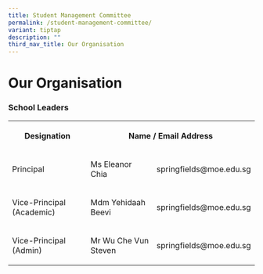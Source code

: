 ```yaml
---
title: Student Management Committee
permalink: /student-management-committee/
variant: tiptap
description: ""
third_nav_title: Our Organisation
---
```

<h1><strong>Our Organisation</strong></h1>
<h3>School Leaders</h3>
<table style="minWidth: 75px">
<colgroup>
<col>
<col>
<col>
</colgroup>
<tbody>
<tr>
<th rowspan="1" colspan="1">
<p><strong>Designation</strong>
</p>
</th>
<th rowspan="1" colspan="2">
<p><strong>Name / Email Address</strong>
</p>
</th>
</tr>
<tr>
<td rowspan="1" colspan="1">
<p>Principal</p>
</td>
<td rowspan="1" colspan="1">
<p>Ms Eleanor Chia</p>
</td>
<td rowspan="1" colspan="1">
<p>springfields@moe.edu.sg</p>
</td>
</tr>
<tr>
<td rowspan="1" colspan="1">
<p>Vice-Principal (Academic)</p>
</td>
<td rowspan="1" colspan="1">
<p>Mdm Yehidaah Beevi</p>
</td>
<td rowspan="1" colspan="1">
<p>springfields@moe.edu.sg</p>
</td>
</tr>
<tr>
<td rowspan="1" colspan="1">
<p>Vice-Principal (Admin)</p>
</td>
<td rowspan="1" colspan="1">
<p>Mr Wu Che Vun Steven</p>
</td>
<td rowspan="1" colspan="1">
<p>springfields@moe.edu.sg</p>
</td>
</tr>
</tbody>
</table>
<p></p>